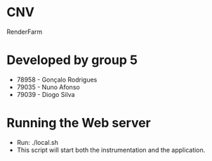 # CNV
RenderFarm

# Developed by group 5
* 78958 - Gonçalo Rodrigues
* 79035 - Nuno Afonso
* 79039 - Diogo Silva

# Running the Web server
* Run: ./local.sh
* This script will start both the instrumentation and the application.
